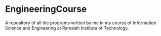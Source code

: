# EngineeringCourse
A repository of all the programs written by me in my course of Information Science and Engineering at Ramaiah Institute of Technology.
